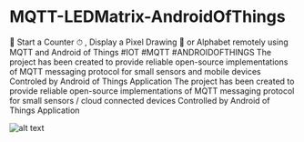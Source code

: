 # MQTT-LEDMatrix-AndroidOfThings
📡 Start a Counter ⏱ , Display a Pixel Drawing 👾 or Alphabet remotely using  MQTT  and Android of Things 
#IOT #MQTT #ANDROIDOFTHINGS
The project has been created to provide reliable open-source implementations of MQTT messaging protocol for small sensors and mobile devices Controled by Android of Things Application
The project has been created to provide reliable open-source implementations of MQTT messaging protocol for small sensors / cloud connected devices Controlled by Android of Things Application



![alt text](https://raw.githubusercontent.com/Helloessam/MQTT-LEDMatrix-AndroidOfThings/master/Diagram%20.jpeg?token=ALYPI47EOK2F5565SU2RFWK775T3C)
